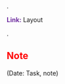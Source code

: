 .

<span style="font-weight:bold; color:rgb(112, 48, 160)">Link:</span> Layout

.

## <span style="color:rgb(255, 0, 0)">Note</span> 
(Date: Task, note)
